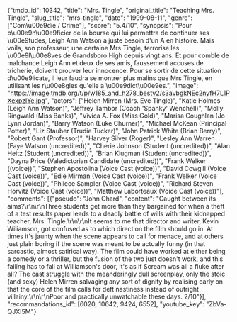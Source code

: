 {"tmdb_id": 10342, "title": "Mrs. Tingle", "original_title": "Teaching Mrs. Tingle", "slug_title": "mrs-tingle", "date": "1999-08-11", "genre": ["Com\u00e9die / Crime"], "score": "5.4/10", "synopsis": "Pour b\u00e9n\u00e9ficier de la bourse qui lui permettra de continuer ses \u00e9tudes, Leigh Ann Watson a juste besoin d'un A en histoire. Mais voila, son professeur, une certaine Mrs Tingle, terrorise les \u00e9l\u00e8ves de Grandsboro High depuis vingt ans. Et pour comble de malchance Leigh Ann et deux de ses amis, faussement accuses de tricherie, doivent prouver leur innocence. Pour se sortir de cette situation d\u00e9licate, il leur faudra se montrer plus malins que Mrs Tingle, en utilisant les r\u00e8gles qu'elle a \u00e9dict\u00e9es.", "image": "https://image.tmdb.org/t/p/w185_and_h278_bestv2/s3avbgkNEc2nyfH7L1PXexpzlYe.jpg", "actors": ["Helen Mirren (Mrs. Eve Tingle)", "Katie Holmes (Leigh Ann Watson)", "Jeffrey Tambor (Coach 'Spanky' Wenchell)", "Molly Ringwald (Miss Banks)", "Vivica A. Fox (Miss Gold)", "Marisa Coughlan (Jo Lynn Jordan)", "Barry Watson (Luke Churner)", "Michael McKean (Principal Potter)", "Liz Stauber (Trudie Tucker)", "John Patrick White (Brian Berry)", "Robert Gant (Professor)", "Harvey Silver (Roger)", "Lesley Ann Warren (Faye Watson (uncredited))", "Cherie Johnson (Student (uncredited))", "Alan Heitz (Student (uncredited))", "Brian Klugman (Student (uncredited))", "Dayna Price (Valedictorian Candidate (uncredited))", "Frank Welker ((voice))", "Stephen Apostolina (Voice Cast (voice))", "David Cowgill (Voice Cast (voice))", "Edie Mirman (Voice Cast (voice))", "Frank Welker (Voice Cast (voice))", "Philece Sampler (Voice Cast (voice))", "Richard Steven Horvitz (Voice Cast (voice))", "Matthew Laborteaux (Voice Cast (voice))"], "comments": [{"pseudo": "John Chard", "content": "Caught between its aims?\r\n\r\nThree students get more than they bargained for when a theft of a test results paper leads to a deadly battle of wills with their kidnapped teacher, Mrs. Tingle.\r\n\r\nIt seems to me that director and writer, Kevin Wiliamson, got confused as to which direction the film should go in. At times it's jaunty when the scene appears to call for menace, and at others just plain boring if the scene was meant to be actually funny (in that sarcastic, almost satirical way). The film could have worked at either being a comedy or a thriller, but the fusion of the two just doesn't work, and this failing has to fall at Williamson's door, it's as if Scream was all a fluke after all? The cast struggle with the meanderingly dull screenplay, only the stoic (and sexy) Helen Mirren salvaging any sort of dignity by realising early on that the core of the film calls for deft nastiness instead of outright villainy.\r\n\r\nPoor and practically unwatchable these days. 2/10"}], "recommandations_id": [6020, 10642, 9424, 6552], "youtube_key": "ZbVa-QJXI5M"}